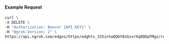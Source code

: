 <!-- Code generated for API Clients. DO NOT EDIT. -->

#### Example Request

```bash
curl \
-X DELETE \
-H "Authorization: Bearer {API_KEY}" \
-H "Ngrok-Version: 2" \
https://api.ngrok.com/edges/https/edghts_315intwQQ6Y8zGsvrXq8DDpFMgs/routes/edghtsrt_315inzA74Tm2J2VwxR4yCsWiD0t/user_agent_filter
```
